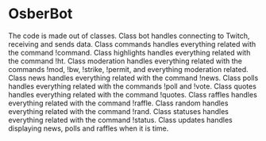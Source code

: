 OsberBot
======

The code is made out of classes.
Class bot handles connecting to Twitch, receiving and sends data.
Class commands handles everything related with the command !command.
Class highlights handles everything related with the command !ht.
Class moderation handles everything related with the commands !mod, !bw, !strike, !permit, and everything moderation related.
Class news handles everything related with the command !news.
Class polls handles everything related with the commands !poll and !vote.
Class quotes handles everything related with the command !quotes.
Class raffles handles everything related with the command !raffle.
Class random handles everything related with the command !rand.
Class statuses handles everything related with the command !status.
Class updates handles displaying news, polls and raffles when it is time.